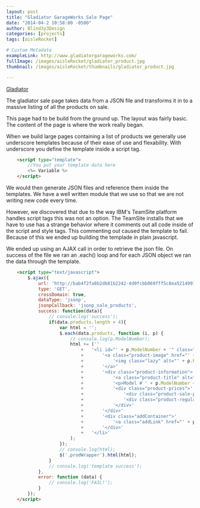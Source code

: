 ```yaml
---
layout: post
title: "Gladiator GarageWorks Sale Page"
date: "2014-04-2 10:58:00 -0500"
author: Blind3y3Design
categories: [projects]
tags: [aisleRocket]

# Custom Metadata
exampleLink: http://www.gladiatorgarageworks.com/
fullImage: /images/aisleRocket/gladiator_product.jpg
thumbnail: /images/aisleRocket/thumbnails/gladiator_product.jpg

---
```


[Gladiator](http://www.gladiatorgarageworks.com/global_Product-Sale.content.html)

The gladiator sale page takes data from a JSON file and transforms it in to a massive listing of all the products on sale.

<!--more-->

This page had to be build from the ground up. The layout was fairly basic. The content of the page is where the work really began.

When we build large pages containing a list of products we generally use underscore templates because of their ease of use and flexability. With underscore you define the template inside a script tag. 

``` HTML example template
	<script type="template">
		//You put your template data here
		<%= Variable %>
	</script>
```

We would then generate JSON files and reference them inside the templates. We have a well written module that we use so that we are not writing new code every time.

However, we discovered that due to the way IBM's TeamSite platform handles script tags this was not an option. The TeamSite installs that we have to use has a strange behavior where it comments out all code inside of the script and style tags. This commenting out caused the template to fail. Because of this we ended up building the templade in plain javascript.

We ended up using an AJAX call in order to retrieve the json file. On success of the file we ran an .each() loop and for each JSON object we ran the data through the template.

``` HTML ajax template
	<script type="text/javascript">
		$.ajax({
		    url: 'http://bab4f2fa8b2db81b2242-4d0fcbb069fff5c8ea5214991fa0d577.r83.cf1.rackcdn.com/productSaleJSON/gladiatorSaleProducts.json?callback=?',
		    type: 'GET',
		    crossDomain: true,
		    dataType: 'jsonp',
		    jsonpCallback: 'jsonp_sale_products',
		    success: function(data){
		    	// console.log('success');
		    	if(data.products.length > 4){
		            var html = '';
		            $.each(data.products, function (i, p) {
		            	// console.log(p.ModelNumber);
		                html += (''
							+	'<li id="' + p.ModelNumber + '" class="product ' + p.Category + '">'
							+		'<a class="product-image" href="' + p.PDPURL + '" title="' + p.ProductName + '|'  + p.ModelNumber + '">'
							+			'<img class="lazy" alt="' + p.ProductName + '|' + p.ModelNumber + '" src="' + p.ImageURL + '" width="144"/>'
							+		'</a>'
							+		'<div class="product-information">'
							+			'<a class="product-title" alt="' + p.ProductName + '|' + p.ModelNumber + '">' + p.ProductName + '</a>'
							+			'<p>Model # ' + p.ModelNumber + '</p>'
							+			'<div class="product-prices">'
							+				'<div class="product-sale-price">' + p.SalePrice + '</div>'
							+				'<div class="product-regular-price">was ' + p.MSRPPrice + '</div>'
							+			'</div>'
							+		'</div>'
							+		'<div class="addContainer">'
							+			'<a class="addLink" href="' + p.PDPURL + '" title="Add to tool set | ' + p.ProductName + '|' + p.ModelNumber + '">View</a>'
							+		'</div>'
							+	'</li>'
						);
		       		});
					// console.log(html);
		        	$('.prodWrapper').html(html);
		        }
		        // console.log('template success');
		    },
		    error: function (data) {
		        // console.log('FAIL!');
		    }
		});
	</script>
```